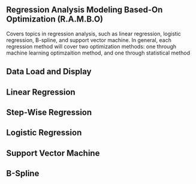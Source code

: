 ## Regression Analysis Modeling Based-On Optimization (R.A.M.B.O) ##

Covers topics in regression analysis, such as linear regression, logistic regression, B-spline, and support vector machine. In general, each regression method will cover two optimization methods: one through machine learning optimzaition method, and one through statistical method

## Data Load and Display ##

## Linear Regression ##

## Step-Wise Regression ##

## Logistic Regression ##

## Support Vector Machine ##

## B-Spline ##


